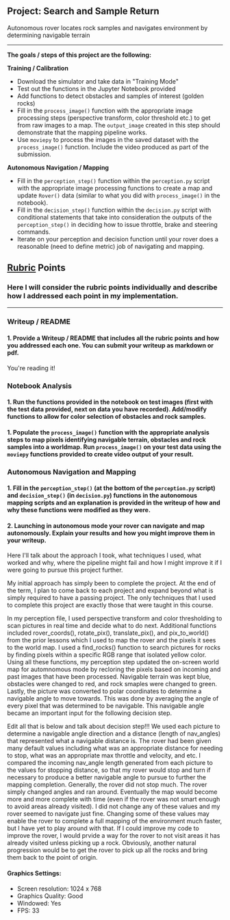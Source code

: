 ## Project: Search and Sample Return
Autonomous rover locates rock samples and navigates environment by determining navigable terrain

---


**The goals / steps of this project are the following:**  

**Training / Calibration**  

* Download the simulator and take data in "Training Mode"
* Test out the functions in the Jupyter Notebook provided
* Add functions to detect obstacles and samples of interest (golden rocks)
* Fill in the `process_image()` function with the appropriate image processing steps (perspective transform, color threshold etc.) to get from raw images to a map.  The `output_image` created in this step should demonstrate that the mapping pipeline works.
* Use `moviepy` to process the images in the saved dataset with the `process_image()` function.  Include the video produced as part of the submission.

**Autonomous Navigation / Mapping**

* Fill in the `perception_step()` function within the `perception.py` script with the appropriate image processing functions to create a map and update `Rover()` data (similar to what you did with `process_image()` in the notebook). 
* Fill in the `decision_step()` function within the `decision.py` script with conditional statements that take into consideration the outputs of the `perception_step()` in deciding how to issue throttle, brake and steering commands. 
* Iterate on your perception and decision function until your rover does a reasonable (need to define metric) job of navigating and mapping.  

## [Rubric](https://review.udacity.com/#!/rubrics/916/view) Points
### Here I will consider the rubric points individually and describe how I addressed each point in my implementation.  

---
### Writeup / README

#### 1. Provide a Writeup / README that includes all the rubric points and how you addressed each one.  You can submit your writeup as markdown or pdf.  

You're reading it!

### Notebook Analysis
#### 1. Run the functions provided in the notebook on test images (first with the test data provided, next on data you have recorded). Add/modify functions to allow for color selection of obstacles and rock samples.


#### 1. Populate the `process_image()` function with the appropriate analysis steps to map pixels identifying navigable terrain, obstacles and rock samples into a worldmap.  Run `process_image()` on your test data using the `moviepy` functions provided to create video output of your result.  

### Autonomous Navigation and Mapping

#### 1. Fill in the `perception_step()` (at the bottom of the `perception.py` script) and `decision_step()` (in `decision.py`) functions in the autonomous mapping scripts and an explanation is provided in the writeup of how and why these functions were modified as they were.


#### 2. Launching in autonomous mode your rover can navigate and map autonomously.  Explain your results and how you might improve them in your writeup.  

Here I'll talk about the approach I took, what techniques I used, what worked and why, where the pipeline might fail and how I might improve it if I were going to pursue this project further.

My initial approach has simply been to complete the project. At the end of the term, I plan to come back to each project and expand beyond what is simply required to have a passing project. The only techniques that I used to complete this project are exactly those that were taught in this course. 

In my perception file, I used perspective transform and color thresholding to scan pictures in real time and decide what to do next. Additional functions included rover_coords(), rotate_pix(), translate_pix(), and pix_to_world() from the prior lessons which I used to map the rover and the pixels it sees to the world map. I used a find_rocks() function to search pictures for rocks by finding pixels within a specific RGB range that isolated yellow color. Using all these functions, my perception step updated the on-screen world map for automnomous mode by recloring the pixels based on incoming and past images that have been processed. Navigable terrain was kept blue, obstacles were changed to red, and rock smaples were changed to green. Lastly, the picture was converted to polar coordinates to determine a navigable angle to move towards. This was done by averaging the angle of every pixel that was determined to be navigable. This navigable angle became an important input for the following decision step.

Edit all that is below and talk about decision step!!!
We used each picture to determine a navigable angle direction and a distance (length of nav_angles) that represented what a navigable distance is. The rover had been given many default values including what was an appropriate distance for needing to stop, what was an appropriate max throttle and velocity, and etc. I compared the incoming nav_angle length generated from each picture to the values for stopping distance, so that my rover would stop and turn if necessary to produce a better navigable angle to pursue to further the mapping completion. Generally, the rover did not stop much. The rover simply changed angles and ran around. Eventually the map would become more and more complete with time (even if the rover was not smart enough to avoid areas already visited). I did not change any of these values and my rover seemed to navigate just fine. Changing some of these values may enable the rover to complete a full mapping of the environment much faster, but I have yet to play around with that. If I could improve my code to improve the rover, I would prvide a way for the rover to not visit areas it has already visited unless picking up a rock. Obviously,  another natural progression would be to get the rover to pick up all the rocks and bring them back to the point of origin.
 
#### Graphics Settings: 
* Screen resolution: 1024 x 768
* Graphics Quality: Good
* Windowed: Yes
* FPS: 33
